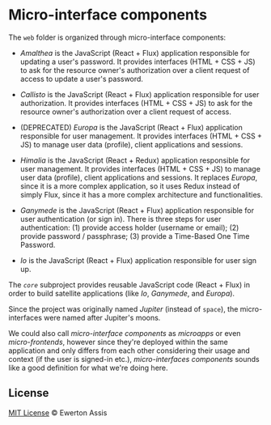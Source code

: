 # Micro-interface components

The `web` folder is organized through micro-interface components:

- *Amalthea* is the JavaScript (React + Flux) application responsible for updating a user's
password. It provides interfaces (HTML + CSS + JS) to ask for the resource owner's authorization
over a client request of access to update a user's password.

- *Callisto* is the JavaScript (React + Flux) application responsible for user authorization.
It provides interfaces (HTML + CSS + JS) to ask for the resource owner's authorization over a
client request of access.

- (DEPRECATED) *Europa* is the JavaScript (React + Flux) application responsible for user management. It
provides interfaces (HTML + CSS + JS) to manage user data (profile), client applications
and sessions.

- *Himalia* is the JavaScript (React + Redux) application responsible for user management. It
provides interfaces (HTML + CSS + JS) to manage user data (profile), client applications
and sessions. It replaces *Europa*, since it is a more complex application, so it uses Redux
instead of simply Flux, since it has a more complex architecture and functionalities.

- *Ganymede* is the JavaScript (React + Flux) application responsible for user authentication
(or sign in). There is three steps for user authentication: (1) provide access holder (username
or email); (2) provide password / passphrase; (3) provide a Time-Based One Time Password.

- *Io* is the JavaScript (React + Flux) application responsible for user sign up.

The *`core`* subproject provides reusable JavaScript code (React + Flux) in order to build satellite
applications (like *Io*, *Ganymede*, and *Europa*).

Since the project was originally named *Jupiter* (instead of `space`), the micro-interfaces were
named after Jupiter's moons.

We could also call *micro-interface components* as *microapps* or even *micro-frontends*, however
since they're deployed within the same application and only differs from each other considering
their usage and context (if the user is signed-in etc.), *micro-interfaces components* sounds like
a good definition for what we're doing here.

## License

[MIT License](http://earaujoassis.mit-license.org/) &copy; Ewerton Assis
